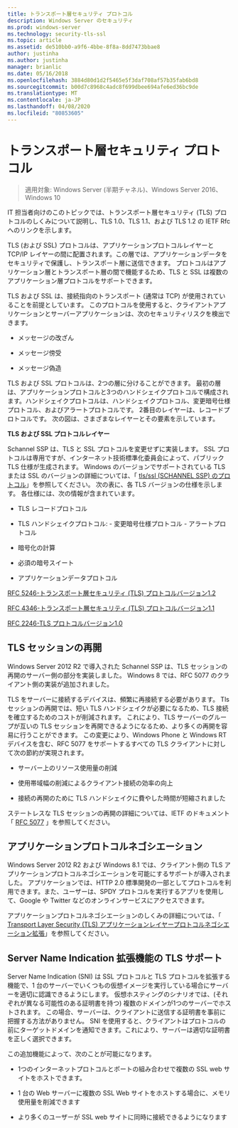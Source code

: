 ```yaml
---
title: トランスポート層セキュリティ プロトコル
description: Windows Server のセキュリティ
ms.prod: windows-server
ms.technology: security-tls-ssl
ms.topic: article
ms.assetid: de510bb0-a9f6-4bbe-8f8a-8dd7473bbae8
author: justinha
ms.author: justinha
manager: brianlic
ms.date: 05/16/2018
ms.openlocfilehash: 3884d80d1d2f5465e5f3daf708af57b35fab6bd8
ms.sourcegitcommit: b00d7c8968c4adc8f699dbee694afe6ed36bc9de
ms.translationtype: MT
ms.contentlocale: ja-JP
ms.lasthandoff: 04/08/2020
ms.locfileid: "80853605"
---
```

# <a name="transport-layer-security-protocol"></a>トランスポート層セキュリティ プロトコル

>適用対象: Windows Server (半期チャネル)、Windows Server 2016、Windows 10

IT 担当者向けのこのトピックでは、トランスポート層セキュリティ (TLS) プロトコルのしくみについて説明し、TLS 1.0、TLS 1.1、および TLS 1.2 の IETF Rfc へのリンクを示します。

TLS (および SSL) プロトコルは、アプリケーションプロトコルレイヤーと TCP/IP レイヤーの間に配置されます。この層では、アプリケーションデータをセキュリティで保護し、トランスポート層に送信できます。 プロトコルはアプリケーション層とトランスポート層の間で機能するため、TLS と SSL は複数のアプリケーション層プロトコルをサポートできます。

TLS および SSL は、接続指向のトランスポート (通常は TCP) が使用されていることを前提としています。 このプロトコルを使用すると、クライアントアプリケーションとサーバーアプリケーションは、次のセキュリティリスクを検出できます。

-   メッセージの改ざん

-   メッセージ傍受

-   メッセージ偽造

TLS および SSL プロトコルは、2つの層に分けることができます。 最初の層は、アプリケーションプロトコルと3つのハンドシェイクプロトコルで構成されます。ハンドシェイクプロトコルは、ハンドシェイクプロトコル、変更暗号仕様プロトコル、およびアラートプロトコルです。 2番目のレイヤーは、レコードプロトコルです。 次の図は、さまざまなレイヤーとその要素を示しています。

**TLS および SSL プロトコルレイヤー**


Schannel SSP は、TLS と SSL プロトコルを変更せずに実装します。 SSL プロトコルは専用ですが、インターネット技術標準化委員会によって、パブリック TLS 仕様が生成されます。 Windows のバージョンでサポートされている TLS または SSL のバージョンの詳細については、「 [tls/ssl (SCHANNEL SSP) のプロトコル](https://msdn.microsoft.com/library/windows/desktop/mt808159(v=vs.85).aspx)」を参照してください。 次の表に、各 TLS バージョンの仕様を示します。 各仕様には、次の情報が含まれています。

-   TLS レコードプロトコル

-   TLS ハンドシェイクプロトコル: \- 変更暗号仕様プロトコル \- アラートプロトコル

-   暗号化の計算

-   必須の暗号スイート

-   アプリケーションデータプロトコル

[RFC 5246-トランスポート層セキュリティ (TLS) プロトコルバージョン1.2](http://tools.ietf.org/html/rfc5246)

[RFC 4346-トランスポート層セキュリティ (TLS) プロトコルバージョン1.1](http://tools.ietf.org/html/rfc4346)

[RFC 2246-TLS プロトコルバージョン1.0](http://tools.ietf.org/html/rfc2246)

## <a name="tls-session-resumption"></a><a name="BKMK_SessionResumption"></a>TLS セッションの再開
Windows Server 2012 R2 で導入された Schannel SSP は、TLS セッションの再開のサーバー側の部分を実装しました。 Windows 8 では、RFC 5077 のクライアント側の実装が追加されました。

TLS をサーバーに接続するデバイスは、頻繁に再接続する必要があります。 Tls セッションの再開では、短い TLS ハンドシェイクが必要になるため、TLS 接続を確立するためのコストが削減されます。 これにより、TLS サーバーのグループが互いの TLS セッションを再開できるようになるため、より多くの再開を容易に行うことができます。 この変更により、Windows Phone と Windows RT デバイスを含む、RFC 5077 をサポートするすべての TLS クライアントに対して次の節約が実現されます。

-   サーバー上のリソース使用量の削減

-   使用帯域幅の削減によるクライアント接続の効率の向上

-   接続の再開のために TLS ハンドシェイクに費やした時間が短縮されました

ステートレスな TLS セッションの再開の詳細については、IETF のドキュメント「 [RFC 5077](http://www.ietf.org/rfc/rfc5077) 」を参照してください。

## <a name="application-protocol-negotiation"></a><a name="BKMK_AppProtocolNego"></a>アプリケーションプロトコルネゴシエーション
 Windows Server 2012 R2 および Windows 8.1 では、クライアント側の TLS アプリケーションプロトコルネゴシエーションを可能にするサポートが導入されました。 アプリケーションでは、HTTP 2.0 標準開発の一部としてプロトコルを利用できます。また、ユーザーは、SPDY プロトコルを実行するアプリを使用して、Google や Twitter などのオンラインサービスにアクセスできます。

アプリケーションプロトコルネゴシエーションのしくみの詳細については、「 [Transport Layer Security (TLS) アプリケーションレイヤープロトコルネゴシエーション拡張](http://tools.ietf.org/search/draft-ietf-tls-applayerprotoneg-05)」を参照してください。

## <a name="tls-support-for-server-name-indication-extensions"></a><a name="BKMK_SNI"></a>Server Name Indication 拡張機能の TLS サポート
Server Name Indication (SNI) は SSL プロトコルと TLS プロトコルを拡張する機能で、1 台のサーバーでいくつもの仮想イメージを実行している場合にサーバーを適切に認識できるようにします。 仮想ホスティングのシナリオでは、(それぞれが異なる可能性のある証明書を持つ) 複数のドメインが1つのサーバーでホストされます。 この場合、サーバーは、クライアントに送信する証明書を事前に把握する方法がありません。 SNI を使用すると、クライアントはプロトコルの前にターゲットドメインを通知できます。これにより、サーバーは適切な証明書を正しく選択できます。

この追加機能によって、次のことが可能になります。

-   1つのインターネットプロトコルとポートの組み合わせで複数の SSL web サイトをホストできます。

-   1 台の Web サーバーに複数の SSL Web サイトをホストする場合に、メモリ使用量を削減できます

-   より多くのユーザーが SSL web サイトに同時に接続できるようになります



